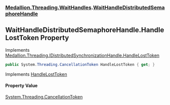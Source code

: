 ### [Medallion.Threading.WaitHandles](0cv6wmZCIva5FK3cOR8t5g.md 'Medallion.Threading.WaitHandles').[WaitHandleDistributedSemaphoreHandle](Qzz0SP9O_CPbKNcEYp4rNQ.md 'Medallion.Threading.WaitHandles.WaitHandleDistributedSemaphoreHandle')

## WaitHandleDistributedSemaphoreHandle.HandleLostToken Property

Implements [Medallion.Threading.IDistributedSynchronizationHandle.HandleLostToken](https://docs.microsoft.com/en-us/dotnet/api/Medallion.Threading.IDistributedSynchronizationHandle.HandleLostToken 'Medallion.Threading.IDistributedSynchronizationHandle.HandleLostToken')

```csharp
public System.Threading.CancellationToken HandleLostToken { get; }
```

Implements [HandleLostToken](https://docs.microsoft.com/en-us/dotnet/api/Medallion.Threading.IDistributedSynchronizationHandle.HandleLostToken 'Medallion.Threading.IDistributedSynchronizationHandle.HandleLostToken')

#### Property Value
[System.Threading.CancellationToken](https://docs.microsoft.com/en-us/dotnet/api/System.Threading.CancellationToken 'System.Threading.CancellationToken')